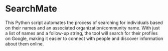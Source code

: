 # SearchMate
This Python script automates the process of searching for individuals based on their names and an associated organization/community name. With just a list of names and a follow-up string, the tool will search for their profiles on Google, making it easier to connect with people and discover information about them online.
